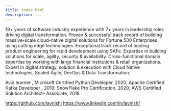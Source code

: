 ```yaml
---
title: index.html
description: ...
---
```


18\+ years of software industry experience with 7\+ years in leadership roles driving digital transformation. Proven \& successful track record of building massive\-scale cloud\-native digital solutions for Fortune 500 Enterprises using cutting edge technologies. Exceptional track record of leading product engineering for rapid development using SAFe. Expertise in building solutions for scale, agility, security \& availability. Cross\-functional domain expertise by working with large financial institutions \& retail organizations. Expert in digital strategy, solution \& execution with Cloud Native technologies, Scaled Agile, DevOps \& Data Transformation.


Avid learner , Microsoft Certified Python Developer, 2020; Apache Certified Kafka Developer , 2019; SnowFlake Pro Certification, 2020; AWS Certified Solution Architect– Associate, 2018


https://github.com/lavnishl
https://www.linkedin.com/in/lavnish/


